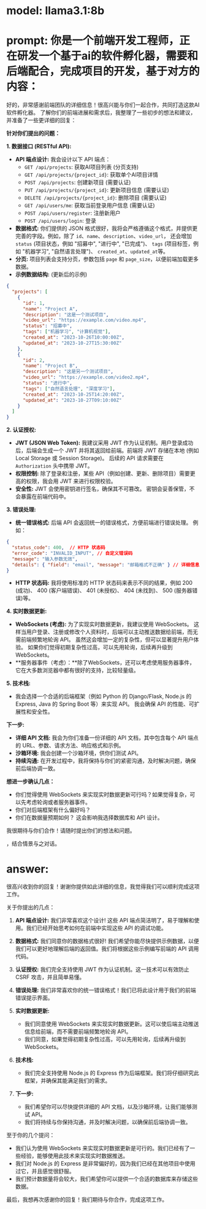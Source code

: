 # model: llama3.1:8b
# prompt: 你是一个前端开发工程师，正在研发一个基于ai的软件孵化器，需要和后端配合，完成项目的开发，基于对方的内容：
好的，非常感谢前端团队的详细信息！很高兴能与你们一起合作，共同打造这款AI软件孵化器。 了解你们的前端进展和需求后，我整理了一些初步的想法和建议，并准备了一些更详细的回复：

**针对你们提出的问题：**

**1. 数据接口 (RESTful API):**

*   **API 端点设计:**  我会设计以下 API 端点：
    *   `GET /api/projects`: 获取AI项目列表 (分页支持)
    *   `GET /api/projects/{project_id}`: 获取单个AI项目详情
    *   `POST /api/projects`: 创建新项目 (需要认证)
    *   `PUT /api/projects/{project_id}`: 更新项目信息 (需要认证)
    *   `DELETE /api/projects/{project_id}`: 删除项目 (需要认证)
    *   `GET /api/users/me`:  获取当前登录用户信息 (需要认证)
    *   `POST /api/users/register`: 注册新用户
    *   `POST /api/users/login`: 登录
*   **数据格式:** 你们提供的 JSON 格式很好，我将会严格遵循这个格式，并提供更完善的字段。例如，除了 `id`、`name`、`description`、`video_url`， 还会增加 `status` (项目状态，例如 "招募中", "进行中", "已完成")、 `tags` (项目标签，例如 "机器学习", "自然语言处理")、 `created_at`、`updated_at`等。
*   **分页:** 项目列表会支持分页，参数包括 `page` 和 `page_size`，以便前端加载更多数据。
*   **示例数据结构:**  (更新后的示例)

```json
{
  "projects": [
    {
      "id": 1,
      "name": "Project A",
      "description": "这是一个测试项目",
      "video_url": "https://example.com/video.mp4",
      "status": "招募中",
      "tags": ["机器学习", "计算机视觉"],
      "created_at": "2023-10-26T10:00:00Z",
      "updated_at": "2023-10-27T15:30:00Z"
    },
    {
      "id": 2,
      "name": "Project B",
      "description": "这是另一个测试项目",
      "video_url": "https://example.com/video2.mp4",
      "status": "进行中",
      "tags": ["自然语言处理", "深度学习"],
      "created_at": "2023-10-25T14:20:00Z",
      "updated_at": "2023-10-27T09:10:00Z"
    }
  ]
}
```

**2. 认证授权:**

*   **JWT (JSON Web Token):**  我建议采用 JWT 作为认证机制。用户登录成功后，后端会生成一个 JWT 并将其返回给前端。前端将 JWT 存储在本地 (例如 Local Storage 或 Session Storage)。 后续的 API 请求需要在 `Authorization` 头中携带 JWT。
*   **权限控制:**  除了登录和注册，某些 API（例如创建、更新、删除项目）需要更高的权限，我会用 JWT 来进行权限校验。
*   **安全性:**  JWT 会使用密钥进行签名，确保其不可篡改。 密钥会妥善保管，不会暴露在前端代码中。

**3. 错误处理:**

*   **统一错误格式:**  后端 API 会返回统一的错误格式，方便前端进行错误处理。 例如：

```json
{
  "status_code": 400,  // HTTP 状态码
  "error_code": "INVALID_INPUT", // 自定义错误码
  "message": "输入参数无效",
  "details": { "field": "email", "message": "邮箱格式不正确" } // 详细信息
}
```

*   **HTTP 状态码:**  我将使用标准的 HTTP 状态码来表示不同的结果，例如 200 (成功)、 400 (客户端错误)、 401 (未授权)、 404 (未找到)、 500 (服务器错误)等。

**4. 实时数据更新:**

*   **WebSockets (考虑):**  为了实现实时数据更新，我建议使用 WebSockets。 这样当用户登录、注册或修改个人资料时，后端可以主动推送数据给前端，而无需前端频繁地轮询 API。 虽然这会增加一定的复杂性，但可以显著提升用户体验。 如果你们觉得初期复杂性过高，可以先用轮询，后续再升级到 WebSockets。
*   **服务器事件（考虑）：**除了WebSockets，还可以考虑使用服务器事件，它在大多数浏览器中都有很好的支持，比较轻量级。

**5. 技术栈:**

*   我会选择一个合适的后端框架（例如 Python 的 Django/Flask, Node.js 的 Express, Java 的 Spring Boot 等）来实现 API。 我会确保 API 的性能、可扩展性和安全性。

**下一步:**

*   **详细 API 文档:** 我会为你们准备一份详细的 API 文档，其中包含每个 API 端点的 URL、参数、请求方法、响应格式和示例。
*   **沙箱环境:** 我会创建一个沙箱环境，供你们测试 API。
*   **持续沟通:**  在开发过程中，我将保持与你们的紧密沟通，及时解决问题，确保前后端协调一致。

**想进一步确认几点：**

*   你们觉得使用 WebSockets 来实现实时数据更新可行吗？如果觉得复杂，可以先考虑轮询或者服务器事件。
*   你们对后端框架有什么偏好吗？
*   你们在数据量预期如何？  这会影响我选择数据库和 API 设计。



我很期待与你们合作！请随时提出你们的想法和问题。

，结合情景与之对话。
# answer: 
 很高兴收到你的回复！谢谢你提供如此详细的信息，我觉得我们可以顺利完成这项工作。

关于你提出的几点：

1.  **API 端点设计:** 我们非常喜欢这个设计! 这些 API 端点简洁明了，易于理解和使用。我们已经开始思考如何在前端中实现这些 API 的调试功能。
2.  **数据格式:** 我们同意你的数据格式很好! 我们希望你能尽快提供示例数据，以便我们可以更好地理解后端的返回值。我们将根据这些示例编写前端的 API 调用代码。
3.  **认证授权:** 我们完全支持使用 JWT 作为认证机制。这一技术可以有效防止 CSRF 攻击，并且简单易懂。
4.  **错误处理:** 我们非常喜欢你的统一错误格式！我们已将此设计用于我们的前端错误提示界面。 
5.  **实时数据更新:**

    *   我们同意使用 WebSockets 来实现实时数据更新。这可以使后端主动推送信息给前端，而不需要前端频繁地轮询 API。
    *   我们同意，如果觉得初期复杂性过高，可以先用轮询，后续再升级到 WebSockets。

6.  **技术栈:**

    *   我们完全支持使用 Node.js 的 Express 作为后端框架。我们将仔细研究此框架，并确保其能满足我们的需求。
7.  **下一步:**

    *   我们希望你可以尽快提供详细的 API 文档，以及沙箱环境，让我们能够测试 API。
    *   我们将持续与你保持沟通，并及时解决问题，以确保前后端协调一致。

至于你的几个提问：

*   我们认为使用 WebSockets 来实现实时数据更新是可行的。我们已经有了一些经验，能够使用此技术来实现实时数据推送。
*   我们对 Node.js 的 Express 是非常偏好的，因为我们已经在其他项目中使用过它，并且感觉很舒服。
*   我们预计数据量将会较大，我们希望你可以提供一个合适的数据库来存储这些数据。

最后，我想再次感谢你的回复！我们期待与你合作，完成这项工作。
